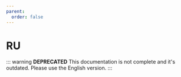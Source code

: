 ```yaml
---
parent:
  order: false
---
```


# RU

::: warning
**DEPRECATED**
This documentation is not complete and it's outdated. Please use the English version.
:::
